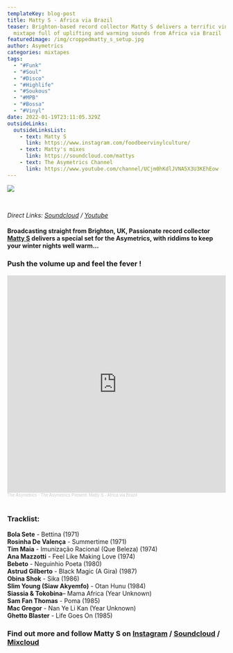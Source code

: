```yaml
---
templateKey: blog-post
title: Matty S - Africa via Brazil
teaser: Brighton-based record collector Matty S delivers a terrific vinyl
  mixtape full of uplifting and warming sounds from Africa via Brazil !
featuredimage: /img/croppedmatty_s_setup.jpg
author: Asymetrics
categories: mixtapes
tags:
  - "#Funk"
  - "#Soul"
  - "#Disco"
  - "#Highlife"
  - "#Soukous"
  - "#MPB"
  - "#Bossa"
  - "#Vinyl"
date: 2022-01-19T23:11:05.329Z
outsideLinks:
  outsideLinksList:
    - text: Matty S
      link: https://www.instagram.com/foodbeervinylculture/
    - text: Matty's mixes
      link: https://soundcloud.com/mattys
    - text: The Asymetrics Channel
      link: https://www.youtube.com/channel/UCjm0hKdlJVNA5X3U3KEhEow
---
```

![](/img/matty-s-pic-tugalife.jpg)

<br>

*Direct Links: [Soundcloud](https://soundcloud.com/the-asymetrics/the-asymetrics-present-matty-s-africa-via-brazil) / [Youtube](https://www.youtube.com/watch?v=JwL4CaMFB5g)*

#### Broadcasting straight from Brighton, UK, Passionate record collector [Matty S](https://www.instagram.com/foodbeervinylculture/) delivers a special set for the Asymetrics, with riddims to keep your winter nights well warm...

### Push the volume up and feel the fever !

<iframe width="100%" height="500" scrolling="no" frameborder="no" allow="autoplay" src="https://w.soundcloud.com/player/?url=https%3A//api.soundcloud.com/tracks/1198143928&color=%23ff5500&auto_play=false&hide_related=false&show_comments=true&show_user=true&show_reposts=false&show_teaser=true&visual=true"></iframe><div style="font-size: 10px; color: #cccccc;line-break: anywhere;word-break: normal;overflow: hidden;white-space: nowrap;text-overflow: ellipsis; font-family: Interstate,Lucida Grande,Lucida Sans Unicode,Lucida Sans,Garuda,Verdana,Tahoma,sans-serif;font-weight: 100;"><a href="https://soundcloud.com/the-asymetrics" title="The Asymetrics" target="_blank" style="color: #cccccc; text-decoration: none;">The Asymetrics</a> · <a href="https://soundcloud.com/the-asymetrics/the-asymetrics-present-matty-s-africa-via-brazil" title="The Asymetrics Present: Matty S - Africa via Brazil" target="_blank" style="color: #cccccc; text-decoration: none;">The Asymetrics Present: Matty S - Africa via Brazil</a></div>

<br>

### Tracklist:

**Bola Sete** - Bettina (1971)\
**Rosinha De Valença** - Summertime (1971)\
**Tim Maia** - Imunização Racional (Que Beleza) (1974)\
**Ana Mazzotti** - Feel Like Making Love (1974)\
**Bebeto** - Neguinhio Poeta (1980)\
**Astrud Gilberto** - Black Magic (A Gira) (1987)\
**Obina Shok** - Sika (1986)\
**Slim Young (Siaw Akyemfo)** - Otan Hunu (1984)\
**Siassia & Tokobina**– Mama Africa (Year Unknown)\
**Sam Fan Thomas** - Poma (1985)\
**Mac Gregor** - Nan Ye Li Kan (Year Unknown)\
**Ghetto Blaster** - Life Goes On (1985)

### Find out more and follow Matty S on [Instagram](https://www.instagram.com/foodbeervinylculture/) / [Soundcloud](https://soundcloud.com/mattys) / [Mixcloud](https://www.mixcloud.com/matty-s/)